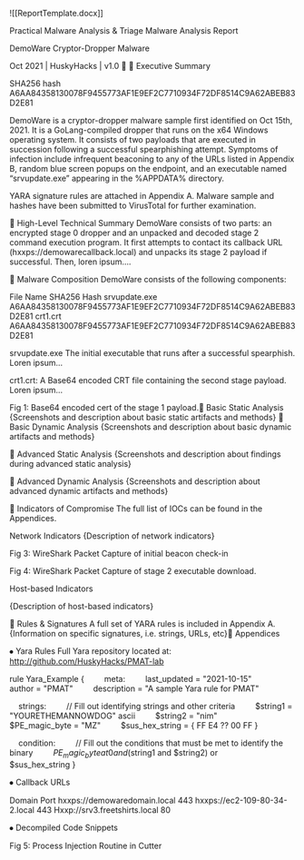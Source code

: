 ![[ReportTemplate.docx]]
 
Practical Malware Analysis & Triage
Malware Analysis Report

DemoWare Cryptor-Dropper Malware

Oct 2021 | HuskyHacks | v1.0


Executive Summary

SHA256 hash	A6AA84358130078F9455773AF1E9EF2C7710934F72DF8514C9A62ABEB83D2E81

DemoWare is a cryptor-dropper malware sample first identified on Oct 15th, 2021. It is a GoLang-compiled dropper that runs on the x64 Windows operating system. It consists of two payloads that are executed in succession following a successful spearphishing attempt. Symptoms of infection include infrequent beaconing to any of the URLs listed in Appendix B, random blue screen popups on the endpoint, and an executable named “srvupdate.exe” appearing in the %APPDATA% directory.

YARA signature rules are attached in Appendix A. Malware sample and hashes have been submitted to VirusTotal for further examination.



High-Level Technical Summary
DemoWare consists of two parts: an encrypted stage 0 dropper and an unpacked and decoded stage 2 command execution program. It first attempts to contact its callback URL (hxxps://demowarecallback.local) and unpacks its stage 2 payload if successful. Then, loren ipsum….



Malware Composition
DemoWare consists of the following components:

File Name	SHA256 Hash
srvupdate.exe	A6AA84358130078F9455773AF1E9EF2C7710934F72DF8514C9A62ABEB83D2E81
crt1.crt	A6AA84358130078F9455773AF1E9EF2C7710934F72DF8514C9A62ABEB83D2E81

srvupdate.exe
The initial executable that runs after a successful spearphish. Loren ipsum…




crt1.crt: 
A Base64 encoded CRT file containing the second stage payload. Loren ipsum…

  
Fig 1: Base64 encoded cert of the stage 1 payload.
Basic Static Analysis
{Screenshots and description about basic static artifacts and methods}

Basic Dynamic Analysis
{Screenshots and description about basic dynamic artifacts and methods}


Advanced Static Analysis
{Screenshots and description about findings during advanced static analysis}


Advanced Dynamic Analysis
{Screenshots and description about advanced dynamic artifacts and methods}


Indicators of Compromise
The full list of IOCs can be found in the Appendices.


Network Indicators
{Description of network indicators}

 
Fig 3: WireShark Packet Capture of initial beacon check-in
  
Fig 4: WireShark Packet Capture of stage 2 executable download.

Host-based Indicators

{Description of host-based indicators}


 
Rules & Signatures
A full set of YARA rules is included in Appendix A.
{Information on specific signatures, i.e. strings, URLs, etc}
Appendices

⦁	Yara Rules
Full Yara repository located at: http://github.com/HuskyHacks/PMAT-lab

rule Yara_Example {
    
    meta: 
        last_updated = "2021-10-15"
        author = "PMAT"
        description = "A sample Yara rule for PMAT"

    strings:
        // Fill out identifying strings and other criteria
        $string1 = "YOURETHEMANNOWDOG" ascii
        $string2 = "nim"
        $PE_magic_byte = "MZ"
        $sus_hex_string = { FF E4 ?? 00 FF }

    condition:
        // Fill out the conditions that must be met to identify the binary
        $PE_magic_byte at 0 and
        ($string1 and $string2) or
        
        $sus_hex_string
}



⦁	Callback URLs

Domain	Port
hxxps://demowaredomain.local	443
hxxps://ec2-109-80-34-2.local	443
Hxxp://srv3.freetshirts.local	80



⦁	Decompiled Code Snippets
 
Fig 5: Process Injection Routine in Cutter